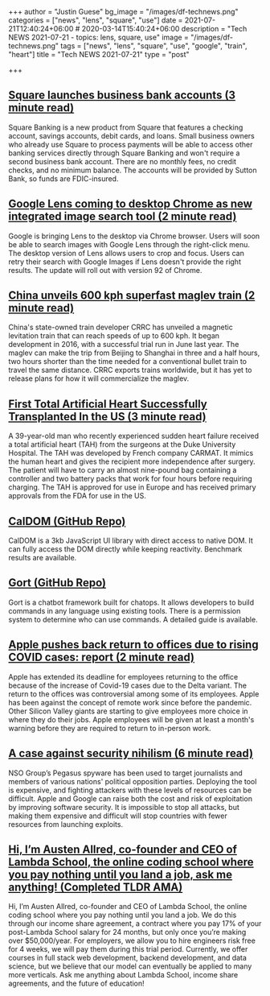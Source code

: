 +++
author = "Justin Guese"
bg_image = "/images/df-technews.png"
categories = ["news", "lens", "square", "use"]
date = 2021-07-21T12:40:24+06:00 # 2020-03-14T15:40:24+06:00
description = "Tech NEWS 2021-07-21 - topics: lens, square, use"
image = "/images/df-technews.png"
tags = ["news", "lens", "square", "use", "google", "train", "heart"]
title = "Tech NEWS 2021-07-21"
type = "post"

+++

## [Square launches business bank accounts (3 minute read)](https://techcrunch.com/2021/07/20/square-launches-business-bank-accounts/)

Square Banking is a new product from Square that features a checking account, savings accounts, debit cards, and loans. Small business owners who already use Square to process payments will be able to access other banking services directly through Square Banking and won't require a second business bank account. There are no monthly fees, no credit checks, and no minimum balance. The accounts will be provided by Sutton Bank, so funds are FDIC-insured.

## [Google Lens coming to desktop Chrome as new integrated image search tool (2 minute read)](https://9to5google.com/2021/07/20/google-lens-desktop-chrome/)

Google is bringing Lens to the desktop via Chrome browser. Users will soon be able to search images with Google Lens through the right-click menu. The desktop version of Lens allows users to crop and focus. Users can retry their search with Google Images if Lens doesn't provide the right results. The update will roll out with version 92 of Chrome.

## [China unveils 600 kph superfast maglev train (2 minute read)](https://asia.nikkei.com/Business/Transportation/China-unveils-600-kph-superfast-maglev-train)

China's state-owned train developer CRRC has unveiled a magnetic levitation train that can reach speeds of up to 600 kph. It began development in 2016, with a successful trial run in June last year. The maglev can make the trip from Beijing to Shanghai in three and a half hours, two hours shorter than the time needed for a conventional bullet train to travel the same distance. CRRC exports trains worldwide, but it has yet to release plans for how it will commercialize the maglev.

## [First Total Artificial Heart Successfully Transplanted In the US (3 minute read)](https://interestingengineering.com/first-total-artificial-heart-successfully-transplanted-in-the-us)

A 39-year-old man who recently experienced sudden heart failure received a total artificial heart (TAH) from the surgeons at the Duke University Hospital. The TAH was developed by French company CARMAT. It mimics the human heart and gives the recipient more independence after surgery. The patient will have to carry an almost nine-pound bag containing a controller and two battery packs that work for four hours before requiring charging. The TAH is approved for use in Europe and has received primary approvals from the FDA for use in the US.

## [CalDOM (GitHub Repo)](https://github.com/dumijay/CalDom)

CalDOM is a 3kb JavaScript UI library with direct access to native DOM. It can fully access the DOM directly while keeping reactivity. Benchmark results are available.

## [Gort (GitHub Repo)](https://github.com/getgort/gort)

Gort is a chatbot framework built for chatops. It allows developers to build commands in any language using existing tools. There is a permission system to determine who can use commands. A detailed guide is available.

## [Apple pushes back return to offices due to rising COVID cases: report (2 minute read)](https://www.theverge.com/2021/7/20/22584761/apple-return-to-office-delayed-covid-delta-variant)

Apple has extended its deadline for employees returning to the office because of the increase of Covid-19 cases due to the Delta variant. The return to the offices was controversial among some of its employees. Apple has been against the concept of remote work since before the pandemic. Other Silicon Valley giants are starting to give employees more choice in where they do their jobs. Apple employees will be given at least a month's warning before they are required to return to in-person work.

## [A case against security nihilism (6 minute read)](https://blog.cryptographyengineering.com/2021/07/20/a-case-against-security-nihilism/)

NSO Group’s Pegasus spyware has been used to target journalists and members of various nations' political opposition parties. Deploying the tool is expensive, and fighting attackers with these levels of resources can be difficult. Apple and Google can raise both the cost and risk of exploitation by improving software security. It is impossible to stop all attacks, but making them expensive and difficult will stop countries with fewer resources from launching exploits.

## [Hi, I’m Austen Allred, co-founder and CEO of Lambda School, the online coding school where you pay nothing until you land a job, ask me anything! (Completed TLDR AMA)](https://tldr.tech/ama/austen-allred/1/0100017ac8894e09-9203fcf5-ebf3-48d9-92e6-e644ac517c2a-000000/bIjo2RUv2GaHMiDQRZPw7pk8bFG6Cdj6a6d3vd8VWtU=206)

Hi, I’m Austen Allred, co-founder and CEO of Lambda School, the online coding school where you pay nothing until you land a job. We do this through our income share agreement, a contract where you pay 17% of your post-Lambda School salary for 24 months, but only once you’re making over $50,000/year. For employers, we allow you to hire engineers risk free for 4 weeks, we will pay them during this trial period. Currently, we offer courses in full stack web development, backend development, and data science, but we believe that our model can eventually be applied to many more verticals. Ask me anything about Lambda School, income share agreements, and the future of education!

